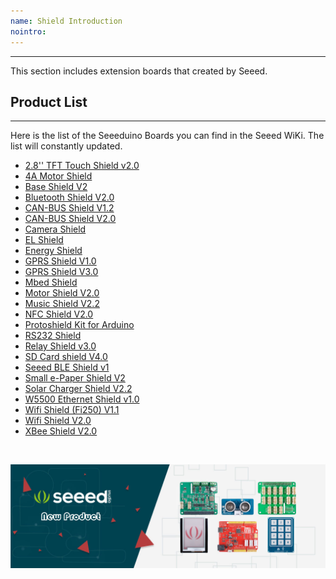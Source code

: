 ```yaml
---
name: Shield Introduction
nointro:
---
```


---
This section includes extension boards that created by Seeed.

## Product  List
---

Here is the list of the Seeeduino Boards you can find in the Seeed WiKi. The list will constantly updated.

- [2.8&#39;&#39; TFT Touch Shield v2.0](/2.8inch_TFT_Touch_Shield_v2.0/)
- [4A Motor Shield](/4A_Motor_Shield/)
- [Base Shield V2](/Base_Shield_V2/)
- [Bluetooth Shield V2.0](/Bluetooth_Shield_V2/)
- [CAN-BUS Shield V1.2](/CAN-BUS_Shield_V1.2/)
- [CAN-BUS Shield V2.0](/CAN-BUS_Shield_V2.0/)
- [Camera Shield](/Camera_Shield/)
- [EL Shield](/EL_Shield/)
- [Energy Shield](/Energy_Shield/)
- [GPRS Shield V1.0](/GPRS_Shield_v1.0/)
- [GPRS Shield V3.0](/GPRS_Shield_V3.0/)
- [Mbed Shield](/mbed_Shield/)
- [Motor Shield V2.0](/Motor_Shield_V2.0/)
- [Music Shield V2.2](/Music_Shield_V2.2/)
- [NFC Shield V2.0](/NFC_Shield_V2.0/)
- [Protoshield Kit for Arduino](/Protoshield_Kit_for_Arduino/)
- [RS232 Shield](/RS232_Shield/)
- [Relay Shield v3.0](/Relay_Shield_v3/)
- [SD Card shield V4.0](/SD_Card_shield_V4.0/)
- [Seeed BLE Shield v1](/Seeed_BLE_Shield/)
- [Small e-Paper Shield V2](/Small_e-Paper_Shield_V2/)
- [Solar Charger Shield V2.2](/Solar_Charger_Shield_V2.2/)
- [W5500 Ethernet Shield v1.0](/W5500_Ethernet_Shield_v1.0/)
- [Wifi Shield (Fi250) V1.1](/Wifi_Shield_Fi250_V1.1/)
- [Wifi Shield V2.0](/Wifi_Shield_V2.0/)
- [XBee Shield V2.0](/XBee_Shield_V2.0/)

<br /><p style="text-align:center"><a href="https://www.seeedstudio.com/act-4.html?utm_source=wiki&utm_medium=wikibanner&utm_campaign=newproducts" target="_blank"><img src="https://github.com/SeeedDocument/Wiki_Banner/raw/master/new_product.jpg" /></a></p>